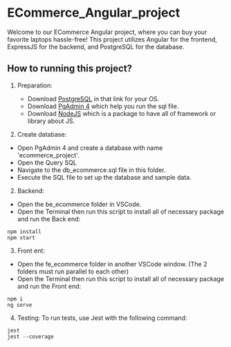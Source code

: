 # ECommerce_Angular_project

Welcome to our ECommerce Angular project, where you can buy your favorite laptops hassle-free! This project utilizes Angular for the frontend, ExpressJS for the backend, and PostgreSQL for the database.

## How to running this project?

1. Preparation:
    - Download [PostgreSQL](https://www.postgresql.org/download/) in that link for your OS.
    - Download [PgAdmin 4](https://www.pgadmin.org/download/pgadmin-4-windows/) which help you run the sql file.
    - Download [NodeJS](https://nodejs.org/en/download) which is a package to have all of framework or library about JS.

1. Create database:
- Open PgAdmin 4 and create a database with name 'ecommerce_project'.
- Open the Query SQL
- Navigate to the db_ecommerce.sql file in this folder.
- Execute the SQL file to set up the database and sample data.

2. Backend:
- Open the be_ecommerce folder in VSCode.
- Open the Terminal then run this script to install all of necessary package and run the Back end:
```
npm install
npm start
```

3. Front ent:
- Open the fe_ecommerce folder in another VSCode window. (The 2 folders must run parallel to each other)
- Open the Terminal then run this script to install all of necessary package and run the Front end:
```
npm i
ng serve
```

4. Testing:
To run tests, use Jest with the following command:
```
jest
jest --coverage
```